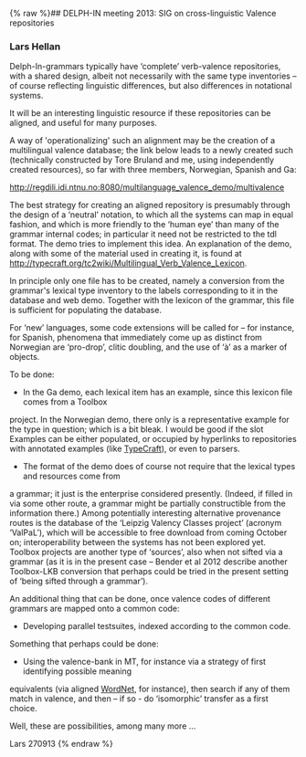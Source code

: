 {% raw %}## DELPH-IN meeting 2013: SIG on cross-linguistic Valence repositories

### Lars Hellan

Delph-In-grammars typically have ‘complete’ verb-valence repositories,
with a shared design, albeit not necessarily with the same type
inventories – of course reflecting linguistic differences, but also
differences in notational systems.

It will be an interesting linguistic resource if these repositories can
be aligned, and useful for many purposes.

A way of 'operationalizing' such an alignment may be the creation of a
multilingual valence database; the link below leads to a newly created
such (technically constructed by Tore Bruland and me, using
independently created resources), so far with three members, Norwegian,
Spanish and Ga:

<http://regdili.idi.ntnu.no:8080/multilanguage_valence_demo/multivalence>

The best strategy for creating an aligned repository is presumably
through the design of a ‘neutral’ notation, to which all the systems can
map in equal fashion, and which is more friendly to the ‘human eye’ than
many of the grammar internal codes; in particular it need not be
restricted to the tdl format. The demo tries to implement this idea. An
explanation of the demo, along with some of the material used in
creating it, is found at
<http://typecraft.org/tc2wiki/Multilingual_Verb_Valence_Lexicon>.

In principle only one file has to be created, namely a conversion from
the grammar's lexical type inventory to the labels corresponding to it
in the database and web demo. Together with the lexicon of the grammar,
this file is sufficient for populating the database.

For ‘new’ languages, some code extensions will be called for – for
instance, for Spanish, phenomena that immediately come up as distinct
from Norwegian are ‘pro-drop’, clitic doubling, and the use of ‘à’ as a
marker of objects.

To be done:

- In the Ga demo, each lexical item has an example, since this lexicon
file comes from a Toolbox

project. In the Norwegian demo, there only is a representative example
for the type in question; which is a bit bleak. I would be good if the
slot Examples can be either populated, or occupied by hyperlinks to
repositories with annotated examples (like [TypeCraft](/TypeCraft)), or
even to parsers.

- The format of the demo does of course not require that the lexical
types and resources come from

a grammar; it just is the enterprise considered presently. (Indeed, if
filled in via some other route, a grammar might be partially
constructible from the information there.) Among potentially interesting
alternative provenance routes is the database of the ‘Leipzig Valency
Classes project’ (acronym ‘ValPaL’), which will be accessible to free
download from coming October on; interoperability between the systems
has not been explored yet. Toolbox projects are another type of
‘sources’, also when not sifted via a grammar (as it is in the present
case – Bender et al 2012 describe another Toolbox-LKB conversion that
perhaps could be tried in the present setting of ‘being sifted through a
grammar’).

An additional thing that can be done, once valence codes of different
grammars are mapped onto a common code:

- Developing parallel testsuites, indexed according to the common
code.

Something that perhaps could be done:

- Using the valence-bank in MT, for instance via a strategy of first
identifying possible meaning

equivalents (via aligned [WordNet](/WordNet), for instance), then search
if any of them match in valence, and then – if so - do ‘isomorphic’
transfer as a first choice.

Well, these are possibilities, among many more …

Lars 270913
<update date omitted for speed>{% endraw %}